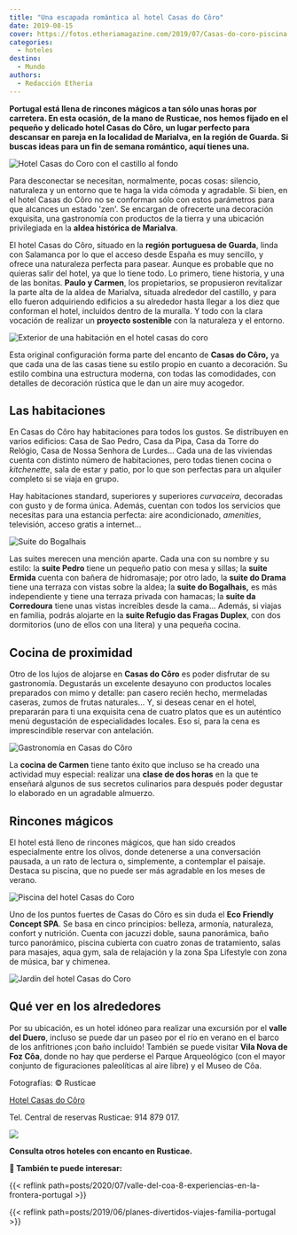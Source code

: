 ```yaml
---
title: "Una escapada romántica al hotel Casas do Côro"
date: 2019-08-15
cover: https://fotos.etheriamagazine.com/2019/07/Casas-do-coro-piscina.jpg
categories: 
  - hoteles
destino: 
  - Mundo
authors: 
  - Redacción Etheria
---
```


**Portugal está llena de rincones mágicos a tan sólo unas horas por carretera. En esta 
ocasión, de la mano de Rusticae, nos hemos fijado en el pequeño y delicado hotel Casas 
do Côro, un lugar perfecto para descansar en pareja en la localidad de Marialva, en la 
región de Guarda. Si buscas ideas para un fin de semana romántico, aquí tienes una.** 

![Hotel Casas do Coro con el castillo al fondo](https://fotos.etheriamagazine.com/2019/07/Casas-do-coro-panoramica.jpg "Hotel con el castillo al fondo.")

Para desconectar se necesitan, normalmente, pocas cosas: silencio, naturaleza y un 
entorno que te haga la vida cómoda y agradable. Si bien, en el hotel Casas do Côro no se 
conforman sólo con estos parámetros para que alcances un estado 'zen'. Se encargan de 
ofrecerte una decoración exquisita, una gastronomía con productos de la tierra y una 
ubicación privilegiada en la **aldea histórica de Marialva**. 

El hotel Casas do Côro, situado en la **región portuguesa de Guarda**, linda con 
Salamanca por lo que el acceso desde España es muy sencillo, y ofrece una naturaleza 
perfecta para pasear. Aunque es probable que no quieras salir del hotel, ya que lo tiene 
todo. Lo primero, tiene historia, y una de las bonitas. **Paulo y Carmen**, los 
propietarios, se propusieron revitalizar la parte alta de la aldea de Marialva, situada 
alrededor del castillo, y para ello fueron adquiriendo edificios a su alrededor hasta 
llegar a los diez que conforman el hotel, incluidos dentro de la muralla. Y todo con la 
clara vocación de realizar un **proyecto sostenible** con la naturaleza y el entorno. 

![Exterior de una habitación en el hotel casas do coro](https://fotos.etheriamagazine.com/2019/07/Casas-do-Coro-edificio.jpg "Arquitectura ecléctica en Casas do Côro.")

Esta original configuración forma parte del encanto de **Casas do Côro,** ya que cada 
una de las casas tiene su estilo propio en cuanto a decoración. Su estilo combina una 
estructura moderna, con todas las comodidades, con detalles de decoración rústica que le 
dan un aire muy acogedor. 

## Las habitaciones

En Casas do Côro hay habitaciones para todos los gustos. Se distribuyen en varios 
edificios: Casa de Sao Pedro, Casa da Pipa, Casa da Torre do Relógio, Casa de Nossa 
Senhora de Lurdes… Cada una de las viviendas cuenta con distinto número de habitaciones, 
pero todas tienen cocina o _kitchenette_, sala de estar y patio, por lo que son 
perfectas para un alquiler completo si se viaja en grupo. 

Hay habitaciones standard, superiores y superiores _curvaceira_, decoradas con gusto y 
de forma única. Además, cuentan con todos los servicios que necesitas para una estancia 
perfecta: aire acondicionado, _amenities_, televisión, acceso gratis a internet… 

![Suite do Bogalhais](https://fotos.etheriamagazine.com/2019/07/Casas-do-Coro-suite.jpg "Suite do Bogalhais.")

Las suites merecen una mención aparte. Cada una con su nombre y su estilo: la **suite 
Pedro** tiene un pequeño patio con mesa y sillas; la **suite Ermida** cuenta con bañera 
de hidromasaje; por otro lado, la **suite do Drama** tiene una terraza con vistas sobre 
la aldea; la **suite do Bogalhais,** es más independiente y tiene una terraza privada 
con hamacas; la **suite da Corredoura** tiene unas vistas increíbles desde la cama… 
Además, si viajas en familia, podrás alojarte en la **suite Refugio das Fragas Duplex**, 
con dos dormitorios (uno de ellos con una litera) y una pequeña cocina. 

## Cocina de proximidad

Otro de los lujos de alojarse en **Casas do Côro** es poder disfrutar de su gastronomía. 
Degustarás un excelente desayuno con productos locales preparados con mimo y detalle: 
pan casero recién hecho, mermeladas caseras, zumos de frutas naturales… Y, si deseas 
cenar en el hotel, prepararán para ti una exquisita cena de cuatro platos que es un 
auténtico menú degustación de especialidades locales. Eso sí, para la cena es 
imprescindible reservar con antelación. 

![Gastronomía en Casas do Côro](https://fotos.etheriamagazine.com/2019/07/Casas-do-Coro-gastronomia.jpg "Gastronomía en Casas do Côro.")

La **cocina de Carmen** tiene tanto éxito que incluso se ha creado una actividad muy 
especial: realizar una **clase de dos horas** en la que te enseñará algunos de sus 
secretos culinarios para después poder degustar lo elaborado en un agradable almuerzo. 

## Rincones mágicos

El hotel está lleno de rincones mágicos, que han sido creados especialmente entre los 
olivos, donde detenerse a una conversación pausada, a un rato de lectura o, simplemente, 
a contemplar el paisaje. Destaca su piscina, que no puede ser más agradable en los meses 
de verano. 

![Piscina del hotel Casas do Coro](https://fotos.etheriamagazine.com/2019/07/Casas-do-coro-piscina.jpg "La piscina al atardecer.")

Uno de los puntos fuertes de Casas do Côro es sin duda el **Eco Friendly Concept SPA**. 
Se basa en cinco principios: belleza, armonía, naturaleza, confort y nutrición. Cuenta 
con jacuzzi doble, sauna panorámica, baño turco panorámico, piscina cubierta con cuatro 
zonas de tratamiento, salas para masajes, aqua gym, sala de relajación y la zona Spa 
Lifestyle con zona de música, bar y chimenea. 

![Jardín del hotel Casas do Coro](https://fotos.etheriamagazine.com/2019/07/Casas-do-coro-zona-descanso.jpg "En esta zona del hotel es imposible no relajarse.")

## Qué ver en los alrededores

Por su ubicación, es un hotel idóneo para realizar una excursión por el **valle del 
Duero**, incluso se puede dar un paseo por el río en verano en el barco de los 
anfitriones ¡con baño incluido! También se puede visitar **Vila Nova de Foz Côa**, donde 
no hay que perderse el Parque Arqueológico (con el mayor conjunto de figuraciones 
paleolíticas al aire libre) y el Museo de Côa. 

Fotografías: © Rusticae 

[Hotel Casas do Côro](https://www.rusticae.es/hotel/hotel-casas-do-coro-1090) 

Tel. Central de reservas Rusticae: 914 879 017. 

[![](https://fotos.etheriamagazine.com/2019/03/rusticae-the-club-1-e1553083884362.jpg)](https://www.rusticae.es/)

**Consulta otros hoteles con encanto en Rusticae.** 

**📌 También te puede interesar:** 

{{< reflink path=posts/2020/07/valle-del-coa-8-experiencias-en-la-frontera-portugal >}} 

{{< reflink path=posts/2019/06/planes-divertidos-viajes-familia-portugal >}}
